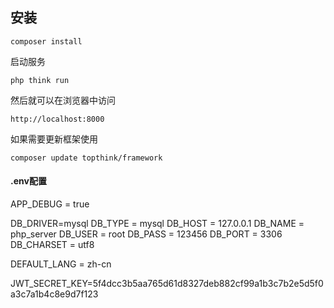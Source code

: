 ## 安装

~~~
composer install
~~~

启动服务

~~~
php think run
~~~

然后就可以在浏览器中访问

~~~
http://localhost:8000
~~~

如果需要更新框架使用
~~~
composer update topthink/framework
~~~

#### .env配置

APP_DEBUG = true

DB_DRIVER=mysql
DB_TYPE = mysql
DB_HOST = 127.0.0.1
DB_NAME = php_server
DB_USER = root
DB_PASS = 123456
DB_PORT = 3306
DB_CHARSET = utf8

DEFAULT_LANG = zh-cn

JWT_SECRET_KEY=5f4dcc3b5aa765d61d8327deb882cf99a1b3c7b2e5d5f0a3c7a1b4c8e9d7f123